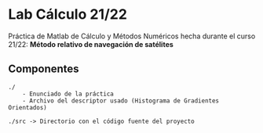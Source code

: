 # Lab Cálculo 21/22
Práctica de Matlab de Cálculo y Métodos Numéricos hecha durante el curso 21/22: **Método relativo de navegación de satélites**

Componentes
-----------
    ./  
        - Enunciado de la práctica
        - Archivo del descriptor usado (Histograma de Gradientes Orientados)
    
    ./src -> Directorio con el código fuente del proyecto